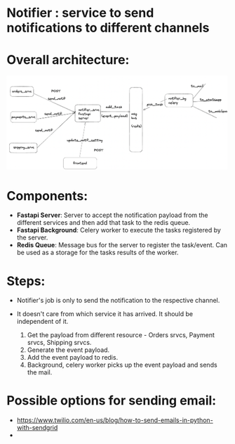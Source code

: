 # Notifier : service to send notifications to different channels 

# Overall architecture: 

![Notifier](<notifier.png>)

# Components:
   *    **Fastapi Server**: Server to accept the notification payload from the different services and then add that task to the redis queue.
   *    **Fastapi Background**: Celery worker to execute the tasks registered by the server.
   *    **Redis Queue**: Message bus for the server to register the task/event. Can be used as a storage for the tasks results of the worker.

# Steps:
   * Notifier's job is only to send the notification to the respective channel.
   * It doesn't care from which service it has arrived. It should be independent of it.

      1. Get the payload from different resource - Orders srvcs, Payment srvcs, Shipping srvcs.
      2. Generate the event payload.
      3. Add the event payload to redis.
      4. Background, celery worker picks up the event payload and sends the mail.

# Possible options for sending email:

  * https://www.twilio.com/en-us/blog/how-to-send-emails-in-python-with-sendgrid
  * 


